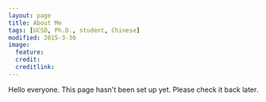 ```yaml
---
layout: page
title: About Me
tags: [UCSD, Ph.D., student, Chinese]
modified: 2015-3-30
image:
  feature: 
  credit: 
  creditlink: 
---
```


Hello everyone. This page hasn't been set up yet. Please check it back later.
